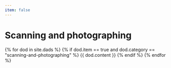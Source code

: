 ```yaml
---
item: false
---
```



# Scanning and photographing

{% for dod in site.dads %}
{% if dod.item == true and dod.category == "scanning-and-photographing" %}
{{ dod.content }}
{% endif %}
{% endfor %}
